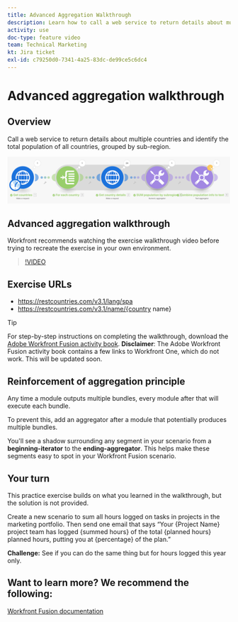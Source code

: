 ```yaml
---
title: Advanced Aggregation Walkthrough
description: Learn how to call a web service to return details about multiple countries and identify population, grouped by sub-region, all in [!DNL Adobe Workfront Fusion].
activity: use
doc-type: feature video
team: Technical Marketing
kt: Jira ticket
exl-id: c79250d0-7341-4a25-83dc-de99ce5c6dc4
---
```

# Advanced aggregation walkthrough

## Overview

Call a web service to return details about multiple countries and identify the total population of all countries, grouped by sub-region.

![An image of the Fusion scenario](assets/iteration-and-aggregation-3.png)

## Advanced aggregation walkthrough

Workfront recommends watching the exercise walkthrough video before trying to recreate the exercise in your own environment.

>[!VIDEO](https://video.tv.adobe.com/v/335281/?quality=12)

## Exercise URLs

* https://restcountries.com/v3.1/lang/spa
* https://restcountries.com/v3.1/name/{country name}

>[!TIP]
>
>For step-by-step instructions on completing the walkthrough, download the [Adobe Workfront Fusion activity book](/help/assets/adobe-workfront-fusion-activity-book.pdf). **Disclaimer**: The Adobe Workfront Fusion activity book contains a few links to Workfront One, which do not work. This will be updated soon.

## Reinforcement of aggregation principle

Any time a module outputs multiple bundles, every module after that will execute each bundle.

To prevent this, add an aggregator after a module that potentially produces multiple bundles.

You'll see a shadow surrounding any segment in your scenario from a **beginning-iterator** to the **ending-aggregator**. This helps make these segments easy to spot in your Workfront Fusion scenario.

## Your turn

This practice exercise builds on what you learned in the walkthrough, but the solution is not provided.

Create a new scenario to sum all hours logged on tasks in projects in the marketing portfolio. Then send one email that says “Your {Project Name} project team has logged {summed hours} of the total {planned hours} planned hours, putting you at {percentage} of the plan.”

**Challenge:** See if you can do the same thing but for hours logged this year only.

## Want to learn more? We recommend the following:

[Workfront Fusion documentation](https://experienceleague.adobe.com/docs/workfront/using/adobe-workfront-fusion/workfront-fusion-2.html?lang=en)
